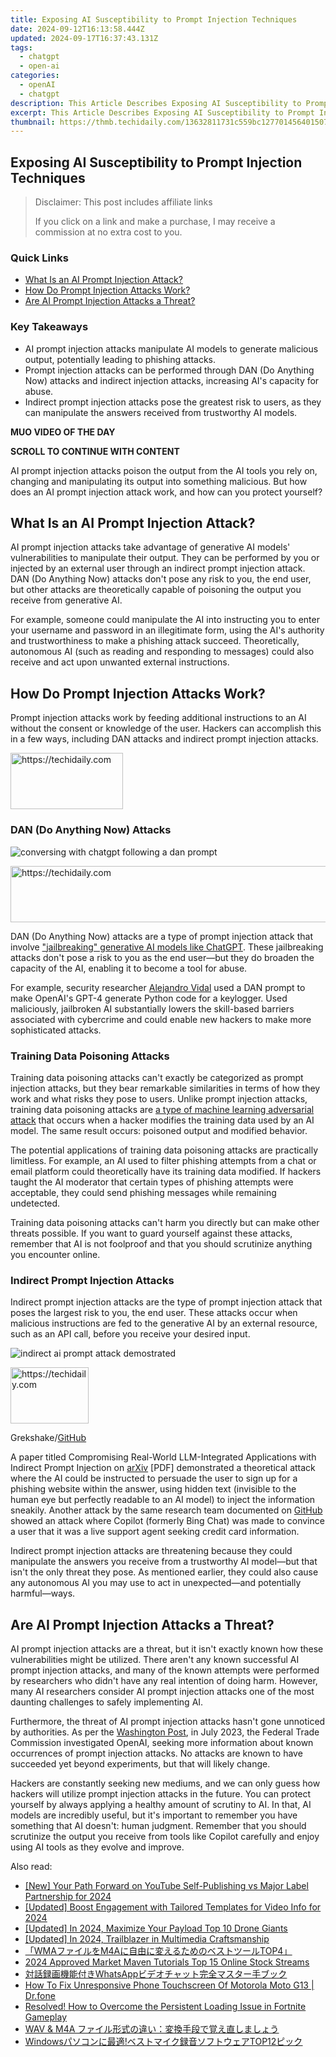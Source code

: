 ```yaml
---
title: Exposing AI Susceptibility to Prompt Injection Techniques
date: 2024-09-12T16:13:58.444Z
updated: 2024-09-17T16:37:43.131Z
tags:
  - chatgpt
  - open-ai
categories:
  - openAI
  - chatgpt
description: This Article Describes Exposing AI Susceptibility to Prompt Injection Techniques
excerpt: This Article Describes Exposing AI Susceptibility to Prompt Injection Techniques
thumbnail: https://thmb.techidaily.com/13632811731c559bc127701456401507af159186a9de22e1aa59a5e7f9127b24.jpg
---
```


## Exposing AI Susceptibility to Prompt Injection Techniques

>  Disclaimer: This post includes affiliate links
>
>  If you click on a link and make a purchase, I may receive a commission at no extra cost to you.
>

### Quick Links

* [What Is an AI Prompt Injection Attack?](https://homestyler.sjv.io/y209g3)
* [How Do Prompt Injection Attacks Work?](https://turbotech.pxf.io/pyx4je)
* [Are AI Prompt Injection Attacks a Threat?](https://tinyland.pxf.io/org4ra)

### Key Takeaways

* AI prompt injection attacks manipulate AI models to generate malicious output, potentially leading to phishing attacks.
* Prompt injection attacks can be performed through DAN (Do Anything Now) attacks and indirect injection attacks, increasing AI's capacity for abuse.
* Indirect prompt injection attacks pose the greatest risk to users, as they can manipulate the answers received from trustworthy AI models.

**MUO VIDEO OF THE DAY**

**SCROLL TO CONTINUE WITH CONTENT**

 AI prompt injection attacks poison the output from the AI tools you rely on, changing and manipulating its output into something malicious. But how does an AI prompt injection attack work, and how can you protect yourself?

## What Is an AI Prompt Injection Attack?

 AI prompt injection attacks take advantage of generative AI models' vulnerabilities to manipulate their output. They can be performed by you or injected by an external user through an indirect prompt injection attack. DAN (Do Anything Now) attacks don't pose any risk to you, the end user, but other attacks are theoretically capable of poisoning the output you receive from generative AI.

 For example, someone could manipulate the AI into instructing you to enter your username and password in an illegitimate form, using the AI's authority and trustworthiness to make a phishing attack succeed. Theoretically, autonomous AI (such as reading and responding to messages) could also receive and act upon unwanted external instructions.

## How Do Prompt Injection Attacks Work?

 Prompt injection attacks work by feeding additional instructions to an AI without the consent or knowledge of the user. Hackers can accomplish this in a few ways, including DAN attacks and indirect prompt injection attacks.

<!-- affiliate ads begin -->
<a href="https://aligracehair.sjv.io/c/5597632/2115913/19272" target="_top" id="2115913">
  <img src="//a.impactradius-go.com/display-ad/19272-2115913" border="0" alt="https://techidaily.com" width="180" height="90"/>
</a>
<img height="0" width="0" src="https://aligracehair.sjv.io/i/5597632/2115913/19272" style="position:absolute;visibility:hidden;" border="0" />
<!-- affiliate ads end -->

### DAN (Do Anything Now) Attacks

![conversing with chatgpt following a dan prompt](https://static1.makeuseofimages.com/wordpress/wp-content/uploads/2023/11/conversing-with-chatgpt-following-a-dan-prompt.jpg)

<!-- affiliate ads begin -->
<a href="https://appsumo.8odi.net/c/5597632/2132160/7443" target="_top" id="2132160">
  <img src="//a.impactradius-go.com/display-ad/7443-2132160" border="0" alt="https://techidaily.com" width="600" height="90"/>
</a>
<img height="0" width="0" src="https://appsumo.8odi.net/i/5597632/2132160/7443" style="position:absolute;visibility:hidden;" border="0" />
<!-- affiliate ads end -->

 DAN (Do Anything Now) attacks are a type of prompt injection attack that involve ["jailbreaking" generative AI models like ChatGPT](https://www.makeuseof.com/openai-chatgpt-biggest-probelms/). These jailbreaking attacks don't pose a risk to you as the end user—but they do broaden the capacity of the AI, enabling it to become a tool for abuse.

 For example, security researcher [Alejandro Vidal](https://twitter.com/doblepensador/status/1635721485665837059) used a DAN prompt to make OpenAI's GPT-4 generate Python code for a keylogger. Used maliciously, jailbroken AI substantially lowers the skill-based barriers associated with cybercrime and could enable new hackers to make more sophisticated attacks.

### Training Data Poisoning Attacks

 Training data poisoning attacks can't exactly be categorized as prompt injection attacks, but they bear remarkable similarities in terms of how they work and what risks they pose to users. Unlike prompt injection attacks, training data poisoning attacks are [a type of machine learning adversarial attack](https://www.makeuseof.com/what-are-adversarial-attacks-machine-learning/) that occurs when a hacker modifies the training data used by an AI model. The same result occurs: poisoned output and modified behavior.

 The potential applications of training data poisoning attacks are practically limitless. For example, an AI used to filter phishing attempts from a chat or email platform could theoretically have its training data modified. If hackers taught the AI moderator that certain types of phishing attempts were acceptable, they could send phishing messages while remaining undetected.

 Training data poisoning attacks can't harm you directly but can make other threats possible. If you want to guard yourself against these attacks, remember that AI is not foolproof and that you should scrutinize anything you encounter online.

### Indirect Prompt Injection Attacks

 Indirect prompt injection attacks are the type of prompt injection attack that poses the largest risk to you, the end user. These attacks occur when malicious instructions are fed to the generative AI by an external resource, such as an API call, before you receive your desired input.

![indirect ai prompt attack demostrated](https://static1.makeuseofimages.com/wordpress/wp-content/uploads/2024/01/indirect-ai-prompt-attack-demostrated.png)

<!-- affiliate ads begin -->
<a href="https://aligracehair.sjv.io/c/5597632/2135395/19272" target="_top" id="2135395">
  <img src="//a.impactradius-go.com/display-ad/19272-2135395" border="0" alt="https://techidaily.com" width="125" height="90"/>
</a>
<img height="0" width="0" src="https://aligracehair.sjv.io/i/5597632/2135395/19272" style="position:absolute;visibility:hidden;" border="0" />
<!-- affiliate ads end -->

Grekshake/[GitHub](https://github.com/greshake)

 A paper titled Compromising Real-World LLM-Integrated Applications with Indirect Prompt Injection on [arXiv](https://arxiv.org/pdf/2302.12173.pdf) \[PDF\] demonstrated a theoretical attack where the AI could be instructed to persuade the user to sign up for a phishing website within the answer, using hidden text (invisible to the human eye but perfectly readable to an AI model) to inject the information sneakily. Another attack by the same research team documented on [GitHub](https://greshake.github.io/) showed an attack where Copilot (formerly Bing Chat) was made to convince a user that it was a live support agent seeking credit card information.

 Indirect prompt injection attacks are threatening because they could manipulate the answers you receive from a trustworthy AI model—but that isn't the only threat they pose. As mentioned earlier, they could also cause any autonomous AI you may use to act in unexpected—and potentially harmful—ways.

## Are AI Prompt Injection Attacks a Threat?

 AI prompt injection attacks are a threat, but it isn't exactly known how these vulnerabilities might be utilized. There aren't any known successful AI prompt injection attacks, and many of the known attempts were performed by researchers who didn't have any real intention of doing harm. However, many AI researchers consider AI prompt injection attacks one of the most daunting challenges to safely implementing AI.

 Furthermore, the threat of AI prompt injection attacks hasn't gone unnoticed by authorities. As per the [Washington Post](https://www.washingtonpost.com/technology/2023/07/13/ftc-openai-chatgpt-sam-altman-lina-khan/), in July 2023, the Federal Trade Commission investigated OpenAI, seeking more information about known occurrences of prompt injection attacks. No attacks are known to have succeeded yet beyond experiments, but that will likely change.

 Hackers are constantly seeking new mediums, and we can only guess how hackers will utilize prompt injection attacks in the future. You can protect yourself by always applying a healthy amount of scrutiny to AI. In that, AI models are incredibly useful, but it's important to remember you have something that AI doesn't: human judgment. Remember that you should scrutinize the output you receive from tools like Copilot carefully and enjoy using AI tools as they evolve and improve.

</article

<ins class="adsbygoogle"
     style="display:block"
     data-ad-format="autorelaxed"
     data-ad-client="ca-pub-7571918770474297"
     data-ad-slot="1223367746"></ins>

<ins class="adsbygoogle"
     style="display:block"
     data-ad-client="ca-pub-7571918770474297"
     data-ad-slot="8358498916"
     data-ad-format="auto"
     data-full-width-responsive="true"></ins>

<span class="atpl-alsoreadstyle">Also read:</span>
<div><ul>
<li><a href="https://youtube-blog.techidaily.com/our-path-forward-on-youtube-self-publishing-vs-major-label-partnership-for-2024/"><u>[New] Your Path Forward on YouTube Self-Publishing vs Major Label Partnership for 2024</u></a></li>
<li><a href="https://facebook-record-videos.techidaily.com/updated-boost-engagement-with-tailored-templates-for-video-info-for-2024/"><u>[Updated] Boost Engagement with Tailored Templates for Video Info for 2024</u></a></li>
<li><a href="https://fox-boxes.techidaily.com/updated-in-2024-maximize-your-payload-top-10-drone-giants/"><u>[Updated] In 2024, Maximize Your Payload Top 10 Drone Giants</u></a></li>
<li><a href="https://youtube-docs.techidaily.com/ed-in-2024-trailblazer-in-multimedia-craftsmanship/"><u>[Updated] In 2024, Trailblazer in Multimedia Craftsmanship</u></a></li>
<li><a href="https://tech-savvy.techidaily.com/wmam4atop4/"><u>「WMAファイルをM4Aに自由に変えるためのベストツールTOP4」</u></a></li>
<li><a href="https://youtube-data.techidaily.com/approved-market-maven-tutorials-top-15-online-stock-streams/"><u>2024 Approved Market Maven Tutorials Top 15 Online Stock Streams</u></a></li>
<li><a href="https://tech-savvy.techidaily.com/whatsapp/"><u>対話録画機能付きWhatsAppビデオチャット完全マスター手ブック</u></a></li>
<li><a href="https://howto.techidaily.com/how-to-fix-unresponsive-phone-touchscreen-of-motorola-moto-g13-drfone-by-drfone-fix-android-problems-fix-android-problems/"><u>How To Fix Unresponsive Phone Touchscreen Of Motorola Moto G13 | Dr.fone</u></a></li>
<li><a href="https://win-able.techidaily.com/resolved-how-to-overcome-the-persistent-loading-issue-in-fortnite-gameplay/"><u>Resolved! How to Overcome the Persistent Loading Issue in Fortnite Gameplay</u></a></li>
<li><a href="https://tech-savvy.techidaily.com/wav-and-m4a/"><u>WAV & M4A ファイル形式の違い：変換手段で覚え直しましょう</u></a></li>
<li><a href="https://tech-savvy.techidaily.com/windowstop12/"><u>Windowsパソコンに最適!ベストマイク録音ソフトウェアTOP12ピック</u></a></li>
</ul></div>

